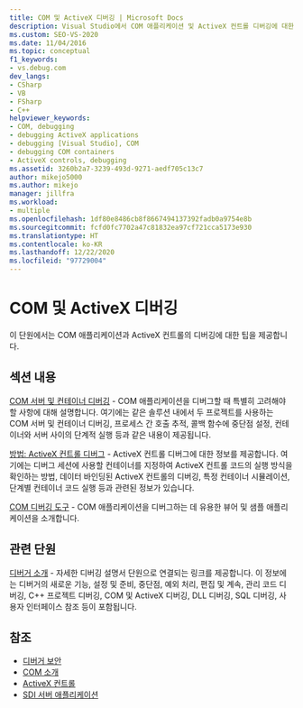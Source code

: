 ```yaml
---
title: COM 및 ActiveX 디버깅 | Microsoft Docs
description: Visual Studio에서 COM 애플리케이션 및 ActiveX 컨트롤 디버깅에 대한 팁을 알아봅니다. COM 서버 및 컨테이너 디버깅에 대해 알아봅니다. COM 디버깅 도구를 찾습니다.
ms.custom: SEO-VS-2020
ms.date: 11/04/2016
ms.topic: conceptual
f1_keywords:
- vs.debug.com
dev_langs:
- CSharp
- VB
- FSharp
- C++
helpviewer_keywords:
- COM, debugging
- debugging ActiveX applications
- debugging [Visual Studio], COM
- debugging COM containers
- ActiveX controls, debugging
ms.assetid: 3260b2a7-3239-493d-9271-aedf705c13c7
author: mikejo5000
ms.author: mikejo
manager: jillfra
ms.workload:
- multiple
ms.openlocfilehash: 1df80e8486cb8f8667494137392fadb0a9754e8b
ms.sourcegitcommit: fcfd0fc7702a47c81832ea97cf721cca5173e930
ms.translationtype: HT
ms.contentlocale: ko-KR
ms.lasthandoff: 12/22/2020
ms.locfileid: "97729004"
---
```

# <a name="com-and-activex-debugging"></a>COM 및 ActiveX 디버깅
이 단원에서는 COM 애플리케이션과 ActiveX 컨트롤의 디버깅에 대한 팁을 제공합니다.

## <a name="in-this-section"></a>섹션 내용
 [COM 서버 및 컨테이너 디버깅](../debugger/com-server-and-container-debugging.md) - COM 애플리케이션을 디버그할 때 특별히 고려해야 할 사항에 대해 설명합니다. 여기에는 같은 솔루션 내에서 두 프로젝트를 사용하는 COM 서버 및 컨테이너 디버깅, 프로세스 간 호출 추적, 콜백 함수에 중단점 설정, 컨테이너와 서버 사이의 단계적 실행 등과 같은 내용이 제공됩니다.

 [방법: ActiveX 컨트롤 디버그](../debugger/how-to-debug-an-activex-control.md) - ActiveX 컨트롤 디버그에 대한 정보를 제공합니다. 여기에는 디버그 세션에 사용할 컨테이너를 지정하여 ActiveX 컨트롤 코드의 실행 방식을 확인하는 방법, 데이터 바인딩된 ActiveX 컨트롤의 디버깅, 특정 컨테이너 시뮬레이션, 단계별 컨테이너 코드 실행 등과 관련된 정보가 있습니다.

 [COM 디버깅 도구](../debugger/com-debugging-tools.md) - COM 애플리케이션을 디버그하는 데 유용한 뷰어 및 샘플 애플리케이션을 소개합니다.

## <a name="related-sections"></a>관련 단원
 [디버거 소개](../debugger/debugger-feature-tour.md) - 자세한 디버깅 설명서 단원으로 연결되는 링크를 제공합니다. 이 정보에는 디버거의 새로운 기능, 설정 및 준비, 중단점, 예외 처리, 편집 및 계속, 관리 코드 디버깅, C++ 프로젝트 디버깅, COM 및 ActiveX 디버깅, DLL 디버깅, SQL 디버깅, 사용자 인터페이스 참조 등이 포함됩니다.

## <a name="see-also"></a>참조

- [디버거 보안](../debugger/debugger-security.md)
- [COM 소개](/cpp/atl/introduction-to-com)
- [ActiveX 컨트롤](/cpp/mfc/activex-controls)
- [SDI 서버 애플리케이션](com-server-and-container-debugging.md)